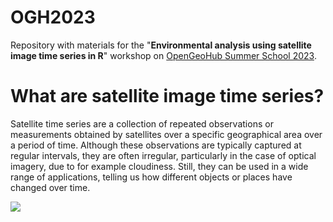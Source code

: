 # OGH2023
Repository with materials for the "**Environmental analysis using satellite image time series in R**"
workshop on [OpenGeoHub Summer School 2023](https://opengeohub.org/summer-school/opengeohub-summer-school-poznan-2023/).

# What are satellite image time series?

Satellite time series are a collection of repeated observations or measurements obtained by satellites over a specific geographical area over a period of time.
Although these observations are typically captured at regular intervals, they are often irregular, particularly in the case of optical imagery, due to for example cloudiness. Still, they can be used in a wide range of applications, telling us how different objects or places have changed over time. 

![](ts_example.jpeg)
